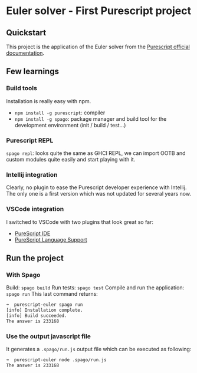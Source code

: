 # Euler solver - First Purescript project

## Quickstart 
This project is the application of the Euler solver from the [Purescript official documentation](https://github.com/purescript/documentation/blob/master/guides/Getting-Started.md).

## Few learnings
### Build tools
Installation is really easy with npm. 

- `npm install -g purescript`: compiler 
- `npm install -g spago`: package manager and build tool for the development environment (init / build / test...)

### Purescript REPL 
`spago repl`: looks quite the same as GHCI REPL, we can import OOTB and custom modules quite easily and start playing with it.

### Intellij integration
Clearly, no plugin to ease the Purescript developer experience with Intellij. The only one is a first version which was not updated for several years now. 

### VSCode integration
I switched to VSCode with two plugins that look great so far: 
- [PureScript IDE](https://github.com/nwolverson/vscode-ide-purescript)
- [PureScript Language Support](https://github.com/nwolverson/vscode-language-purescript) 

## Run the project 
### With Spago

Build: `spago build`
Run tests: `spago test`
Compile and run the application: `spago run`
This last command returns: 
```bash 
➜  purescript-euler spago run
[info] Installation complete.
[info] Build succeeded.
The answer is 233168
```

### Use the output javascript file

It generates a `.spago/run.js` output file which can be executed as following:
```bash
➜  purescript-euler node .spago/run.js
The answer is 233168
```